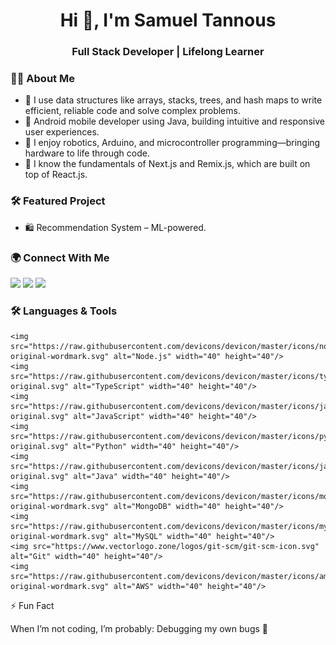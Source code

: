<h1 align="center">Hi 👋, I'm Samuel Tannous</h1> <h3 align="center">Full Stack Developer | Lifelong Learner</h3>

### 👨‍💻 About Me
- 🧱 I use data structures like arrays, stacks, trees, and hash maps to write efficient, reliable code and solve complex problems.  
- 📱 Android mobile developer using Java, building intuitive and responsive user experiences.  
- 🤖 I enjoy robotics, Arduino, and microcontroller programming—bringing hardware to life through code.  
- 🧩 I know the fundamentals of Next.js and Remix.js, which are built on top of React.js.


### 🛠️ Featured Project

- 🛍️ Recommendation System – ML-powered.



### 🌍 Connect With Me
<p align="left"> <a href="mailto:samuel.tannous174@gmail.com"><img src="https://img.shields.io/badge/Gmail-D14836?style=for-the-badge&logo=gmail&logoColor=white"/></a> <a href="https://www.linkedin.com/in/samuel-tannous" target="_blank"><img src="https://img.shields.io/badge/LinkedIn-0A66C2?style=for-the-badge&logo=linkedin&logoColor=white"/></a> <a href="https://github.com/samueltannous174" target="_blank"><img src="https://img.shields.io/badge/GitHub-000000?style=for-the-badge&logo=github&logoColor=white"/></a> </p>


### 🛠 Languages & Tools
    <img src="https://raw.githubusercontent.com/devicons/devicon/master/icons/nodejs/nodejs-original-wordmark.svg" alt="Node.js" width="40" height="40"/>
    <img src="https://raw.githubusercontent.com/devicons/devicon/master/icons/typescript/typescript-original.svg" alt="TypeScript" width="40" height="40"/>
    <img src="https://raw.githubusercontent.com/devicons/devicon/master/icons/javascript/javascript-original.svg" alt="JavaScript" width="40" height="40"/>
    <img src="https://raw.githubusercontent.com/devicons/devicon/master/icons/python/python-original.svg" alt="Python" width="40" height="40"/>
    <img src="https://raw.githubusercontent.com/devicons/devicon/master/icons/java/java-original.svg" alt="Java" width="40" height="40"/>
    <img src="https://raw.githubusercontent.com/devicons/devicon/master/icons/mongodb/mongodb-original-wordmark.svg" alt="MongoDB" width="40" height="40"/>
    <img src="https://raw.githubusercontent.com/devicons/devicon/master/icons/mysql/mysql-original-wordmark.svg" alt="MySQL" width="40" height="40"/>
    <img src="https://www.vectorlogo.zone/logos/git-scm/git-scm-icon.svg" alt="Git" width="40" height="40"/>
    <img src="https://raw.githubusercontent.com/devicons/devicon/master/icons/amazonwebservices/amazonwebservices-original-wordmark.svg" alt="AWS" width="40" height="40"/>
⚡ Fun Fact

When I’m not coding, I’m probably:
Debugging my own bugs 👀
